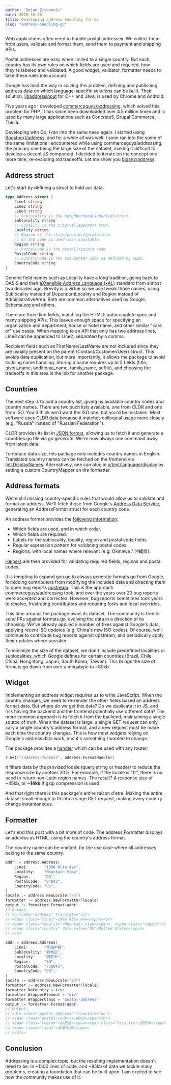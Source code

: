 ```yaml
---
author: "Bojan Zivanovic"
date: 2020-10-30
title: Developing address handling for Go
slug: "address-handling-go"
---
```


Web applications often need to handle postal addresses. We collect them from
users, validate and format them, send them to payment and shipping APIs.

Postal addresses are easy when limited to a single country. But each country has its
own rules on which fields are used and required, how they're labeled and validated.
A good widget, validator, formatter needs to take these rules into account.

Google has lead the way in solving this problem, defining and publishing 
[address data](https://chromium-i18n.appspot.com/ssl-address) on which language-specific
solutions can be built. Their solution, [libaddressinput](https://github.com/google/libaddressinput) for C++ and Java, is used
by Chrome and Android.

Five years ago I developed [commerceguys/addressing](https://github.com/commerceguys/addressing), which solved this problem for PHP.
It has since been downloaded over 4.5 million times and is used by many large applications
such as Concrete5, Drupal Commerce, Thelia.

Developing with Go, I ran into the same need again. I started using [Boostport/address](https://github.com/Boostport/address), and for a while all was well. 
I soon ran into the some of the same limitations I encountered while using commerceguys/addressing, the primary
one being the large size of the dataset, making it difficult to develop a decent JS component. I decided to iterate on the concept
one more time, re-evaluting old tradeoffs. Let me show you [bojanz/address](https://github.com/bojanz/address).

## Address struct

Let's start by defining a struct to hold our data.

```go
type Address struct {
	Line1 string
	Line2 string
	Line3 string
	// Sublocality is the neighborhood/suburb/district.
	Sublocality string
	// Locality is the city/village/post town.
	Locality string
	// Region is the state/province/prefecture.
	// An ISO code is used when available.
	Region string
	// PostalCode is the postal/zip/pin code.
	PostalCode string
	// CountryCode is the two-letter code as defined by CLDR.
	CountryCode string
}
```

Generic field names such as Locality have a long tradition, going back to OASIS and their [eXtensible Address Language (xAL)](http://www.oasis-open.org/committees/ciq/download.shtml) standard from almost two decades ago.
Brevity is a virtue so we use tweak those names, using Sublocality instead of DependentLocality and Region instead of AdministrativeArea. Both are common alternatives used by Google, [Schema.org](https://schema.org/PostalAddress) and others.

There are three line fields, matching the HTML5 autocomplete spec and many shipping APIs.
This leaves enough space for specifying an organization and department, house or hotel
name, and other similar "care of" use cases. When mapping to an API that only has two address lines,
Line3 can be appended to Line2, separated by a comma.

Recipient fields such as FirstName/LastName are not included since they are usually
present on the parent (Contact/Customer/User) struct. This avoids data duplication, but more importantly, 
it allows the package to avoid tackling name handling. Storing a name requires up to 5 fields 
(title, given_name, additional_name, family_name, suffix), and choosing the tradeoffs in this area 
is the job for another package.

## Countries

The next step is to add a country list, giving us available country codes and country names.
There are two such lists available, one from CLDR and one from ISO. You'd think we'd want the ISO
one, but you'd be mistaken. Most software uses CLDR data because it matches colloquial usage more closely (e.g. "Russia" instead of "Russian Federation"). 

CLDR provides its list in [JSON format](https://raw.githubusercontent.com/unicode-cldr/cldr-localenames-full/master/main/en/territories.json), allowing us to fetch it and generate a countries.go
file via *go generate*. We're now always one command away from latest data.

To reduce data size, this package only includes country names in English. 
Translated country names can be fetched on the frontend via [Intl.DisplayNames](https://developer.mozilla.org/en-US/docs/Web/JavaScript/Reference/Global_Objects/Intl/DisplayNames). 
Alternatively, one can plug in [x/text/language/display](https://pkg.go.dev/golang.org/x/text/language/display) by setting a custom CountryMapper on the formatter. 

## Address formats

We're still missing country-specific rules that would allow us to validate and format an address.
We'll fetch those from Google's [Address Data Service](https://chromium-i18n.appspot.com/ssl-address), generating an AddressFormat struct for each country code.

An address format provides the [following information](https://github.com/bojanz/address/blob/master/formats.go#L6):

- Which fields are used, and in which order.
- Which fields are required.
- Labels for the sublocality, locality, region and postal code fields.
- Regular expression pattern for validating postal codes.
- Regions, with local names where relevant (e.g: Okinawa / 沖縄県).

[Helpers](https://github.com/bojanz/address/blob/master/address.go#L61) are then provided for validating required fields, regions and postal codes.

It is tempting to expand gen.go to always generate formats.go from Google, forbidding contributors from modifying the
included data and directing them to open bug reports [upstream](https://github.com/google/libaddressinput/issues).
This is the approach commerceguys/addressing took, and over the years over 20 bug reports were accepted and corrected.
However, bug reports sometimes took years to resolve, frustrating contributors and requiring forks and local overrides.

This time around, the package owns its dataset. The community is free to send PRs against formats.go, evolving the
data in a direction of its choosing. We've already applied a number of fixes against Google's data, applying recent
ISO updates (e.g. China's new ISO codes). Of course, we'll continue to contribute bug reports against upstream, and 
periodically apply their updates where possible.

To minimize the size of the dataset, we don't include predefined localities or sublocalities, which Google defines
for certain countries (Brazil, Chile, China, Hong Kong, Japan, South Korea, Taiwan). This brings the size of formats.go 
down from over a megabyte to \~80kb.

## Widget

Implementing an address widget requires us to write JavaScript. When the country changes, we need to re-render
the other fields based on address format data. But where do we get this data? Do we duplicate it in JS, and 
risk having the backend and the frontend potentially use different data? The more common approach is to fetch it from 
the backend, maintaining a single source of truth. When the dataset is large, a single GET request can only cary
a single country's address format, and a new request must be made each time the country changes. This is how
most widgets relying on Google's address data work, and it's something I wanted to change.

The package provides a [handler](https://github.com/bojanz/address/blob/master/http.go#L12) which can be used with any router:
```go
r.Get("/address-formats", address.FormatHandler)
```
It filters data by the provided locale (query string or header) to reduce the response size by another 20%.
For example, if the locale is "fr", there is no need to return non-Latin region names. The result?
A response size of \~45kb, or **\~14kb** if gzip compression is used.

And that right there is this package's entire raison d'etre. Making the entire dataset small enough
to fit into a singe GET request, making every country change instantaneous.

## Formatter

Let's end this post with a bit more of code. The address.Formatter displays
an address as HTML, using the country's address format.

The country name can be omitted, for the use case where all addresses belong to the same country. 

```go
addr := address.Address{
    Line1:       "1098 Alta Ave",
    Locality:    "Mountain View",
    Region:      "CA",
    PostalCode:  "94043",
    CountryCode: "US",
}
locale := address.NewLocale("en")
formatter := address.NewFormatter(locale)
output := formatter.Format(addr)
// Output:
// <p class="address" translate="no">
// <span class="line1">1098 Alta Ave</span><br>
// <span class="locality">Mountain View</span>, <span class="region">CA</span> <span class="postal-code">94043</span><br>
// <span class="country" data-value="US">United States</span>
// </p>

addr = address.Address{
    Line1:       "幸福中路",
    Sublocality: "新城区",
    Locality:    "西安市",
    Region:      "SN",
    PostalCode:  "710043",
    CountryCode: "CN",
}
locale := address.NewLocale("zh")
formatter := address.NewFormatter(locale)
formatter.NoCountry = true
formatter.WrapperElement = "div"
formatter.WrapperClass = "postal-address"
output := formatter.Format(addr)
// Output:
// <div class="postal-address" translate="no">
// <span class="postal-code">710043</span><br>
// <span class="region">陕西省</span><span class="locality">西安市</span><span class="sublocality">新城区</span><br>
// <span class="line1">幸福中路</span>
// </div>
```

## Conclusion

Addressing is a complex topic, but the resulting implementation doesn't need to be.
In \~1500 lines of code, and \~85kb of data we tackle many problems, creating a foundation
that can be built upon. I am excited to see how the community makes use of it.



